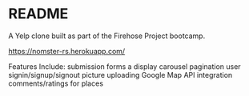 # README

A Yelp clone built as part of the Firehose Project bootcamp.

https://nomster-rs.herokuapp.com/

Features Include:
    submission forms
    a display carousel
    pagination
    user signin/signup/signout
    picture uploading
    Google Map API integration
    comments/ratings for places
    